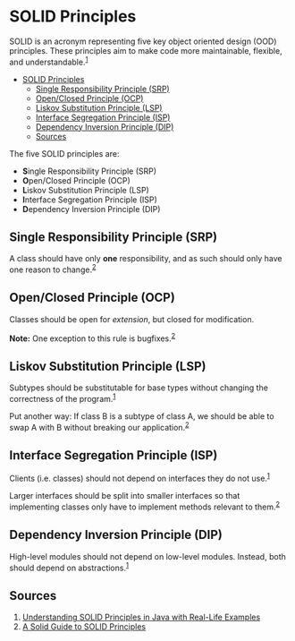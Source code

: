 # SOLID Principles
SOLID is an acronym representing five key object oriented design (OOD) principles. These principles aim to make code more maintainable, flexible, and understandable.<sup>[1](https://medium.com/@cibofdevs/understanding-solid-principles-in-java-with-real-life-examples-d6fe93b0acc2)</sup>

- [SOLID Principles](#solid-principles)
  - [Single Responsibility Principle (SRP)](#single-responsibility-principle-srp)
  - [Open/Closed Principle (OCP)](#openclosed-principle-ocp)
  - [Liskov Substitution Principle (LSP)](#liskov-substitution-principle-lsp)
  - [Interface Segregation Principle (ISP)](#interface-segregation-principle-isp)
  - [Dependency Inversion Principle (DIP)](#dependency-inversion-principle-dip)
  - [Sources](#sources)


The five SOLID principles are:
* **S**ingle Responsibility Principle (SRP)
* **O**pen/Closed Principle (OCP)
* **L**iskov Substitution Principle (LSP)
* **I**nterface Segregation Principle (ISP)
* **D**ependency Inversion Principle (DIP)

## Single Responsibility Principle (SRP)
A class should have only **one** responsibility, and as such should only have one reason to change.<sup>[2](https://www.baeldung.com/solid-principles)</sup>

## Open/Closed Principle (OCP)
Classes should be open for *extension*, but closed for modification.

**Note:** One exception to this rule is bugfixes.<sup>[2](https://www.baeldung.com/solid-principles)</sup>

## Liskov Substitution Principle (LSP)
Subtypes should be substitutable for base types without changing the correctness of the program.<sup>[1](https://medium.com/@cibofdevs/understanding-solid-principles-in-java-with-real-life-examples-d6fe93b0acc2)</sup>

Put another way: If class B is a subtype of class A, we should be able to swap A with B without breaking our application.<sup>[2](https://www.baeldung.com/solid-principles)</sup>

## Interface Segregation Principle (ISP)
Clients (i.e. classes) should not depend on interfaces they do not use.<sup>[1](https://medium.com/@cibofdevs/understanding-solid-principles-in-java-with-real-life-examples-d6fe93b0acc2)</sup>

Larger interfaces should be split into smaller interfaces so that implementing classes only have to implement methods relevant to them.<sup>[2](https://www.baeldung.com/solid-principles)</sup>

## Dependency Inversion Principle (DIP)
High-level modules should not depend on low-level modules. Instead, both should depend on abstractions.<sup>[1](https://medium.com/@cibofdevs/understanding-solid-principles-in-java-with-real-life-examples-d6fe93b0acc2)</sup>

## Sources
1. [Understanding SOLID Principles in Java with Real-Life Examples](https://medium.com/@cibofdevs/understanding-solid-principles-in-java-with-real-life-examples-d6fe93b0acc2)
2. [A Solid Guide to SOLID Principles](https://www.baeldung.com/solid-principles) 